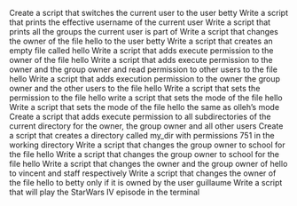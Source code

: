 Create a script that switches the current user to the user betty
Write a script that prints the effective username of the current user
Write a script that prints all the groups the current user is part of
Write a script that changes the owner of the file hello to the user betty
Write a script that creates an empty file called hello
Write a script that adds execute permission to the owner of the file hello
Write a script that adds execute permission to the owner and the group owner and read permission to other users to the file hello
Write a script that adds execution permission to the owner the group owner and the other users to the file hello
Write a script that sets the permission to the file hello
write a script that sets the mode of the file hello
Write a script that sets the mode of the file hello the same as olleh’s mode
Create a script that adds execute permission to all subdirectories of the current directory for the owner, the group owner and all other users
Create a script that creates a directory called my_dir with permissions 751 in the working directory
Write a script that changes the group owner to school for the file hello
Write a script that changes the group owner to school for the file hello
Write a script that changes the owner and the group owner of hello to vincent and staff respectively
Write a script that changes the owner of the file hello to betty only if it is owned by the user guillaume
Write a script that will play the StarWars IV episode in the terminal
